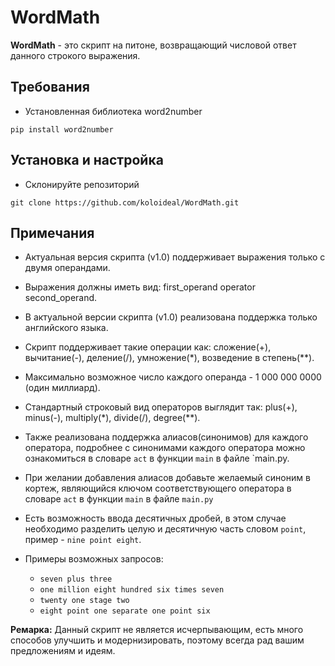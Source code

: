 # WordMath

**WordMath** - это скрипт на питоне, возвращающий числовой ответ данного строкого выражения.

## Требования
- Установленная библиотека word2number
```
pip install word2number
```

## Установка и настройка
- Склонируйте репозиторий
```
git clone https://github.com/koloideal/WordMath.git
```


## Примечания
- Актуальная версия скрипта (v1.0) поддерживает выражения только с двумя операндами.
  
- Выражения должны иметь вид: first_operand operator second_operand.
  
- В актуальной версии скрипта (v1.0) реализована поддержка только английского языка.
  
- Скрипт поддерживает такие операции как: сложение(+), вычитание(-), деление(/), умножение(*), возведение в степень(**).
  
- Максимально возможное число каждого операнда - 1 000 000 0000 (один миллиард).
  
- Стандартный строковый вид операторов выглядит так: plus(+), minus(-), multiply(*), divide(/), degree(**).
  
- Также реализована поддержка алиасов(синонимов) для каждого оператора, подробнее с синонимами каждого оператора можно ознакомиться в словаре `act` в функции `main` в файле `main.py.
  
- При желании добавления алиасов добавьте желаемый синоним в кортеж, являющийся ключом соответствующего оператора в словаре `act` в функции `main` в файле `main.py`
  
- Есть возможность ввода десятичных дробей, в этом случае необходимо разделить целую и десятичную часть словом `point`, пример - `nine point eight`.
  
- Примеры возможных запросов:
  - `seven plus three`
  - `one million eight hundred six times seven`
  - `twenty one stage two`
  - `eight point one separate one point six`


**Ремарка:** Данный скрипт не является исчерпывающим, есть много способов улучшить и модернизировать, поэтому всегда рад вашим предложениям и идеям.

